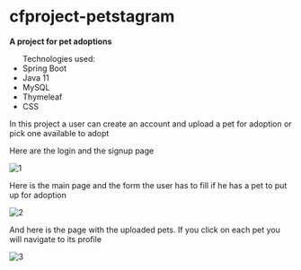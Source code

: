 # cfproject-petstagram
<b>A project for pet adoptions</b>

<ul>Technologies used:
<li>Spring Boot</li>
<li>Java 11</li>
<li>MySQL</li>
<li>Thymeleaf</li>
<li>CSS</li>
</ul>

<p>In this project a user can create an account and upload a pet for adoption or pick one available to adopt</p>

<p>Here are the login and the signup page</p>

![1](https://github.com/SaroChri/cfproject-petstagram/assets/81019380/a9d81959-650a-4121-a7a3-cfd386b20b95)

<p>Here is the main page and the form the user has to fill if he has a pet to put up for adoption</p>

![2](https://github.com/SaroChri/cfproject-petstagram/assets/81019380/7c49ef35-c3b2-4425-a534-b8b5dc25852c)

<p>And here is the page with the uploaded pets. If you click on each pet you will navigate to its profile</p>

![3](https://github.com/SaroChri/cfproject-petstagram/assets/81019380/1263b60a-7f15-4fa1-8bd4-d5c1056cefc1)

